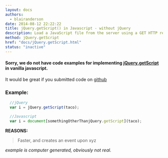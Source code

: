 ```yaml
---
layout: docs
authors:
  - blairanderson
date: 2014-08-12 22:22:22
title: jQuery.getScript() in Javascript - without jQuery
description: Load a JavaScript file from the server using a GET HTTP request, then execute it.
method: jQuery.getScript
href: "docs/jQuery.getScript.html"
status: "inactive"
---
```


#### Sorry, we do not have code examples for implementing [jQuery.getScript](http://api.jquery.com/jQuery.getScript/) in vanilla javascript.

It would be great if you submitted code on [github](https://github.com/blairanderson/without-jquery/blob/master/docs/jQuery.getScript.md)

### Example:

```javascript
  //jQuery
  var i = jQuery.getScript(taco);

  //Javascript
  var i = document[somethingOtherThanjQuery.getScript](taco);

```

**REASONS:**
> Faster, and creates an event upon xyz

*example is computer generated, obviously not real.*

